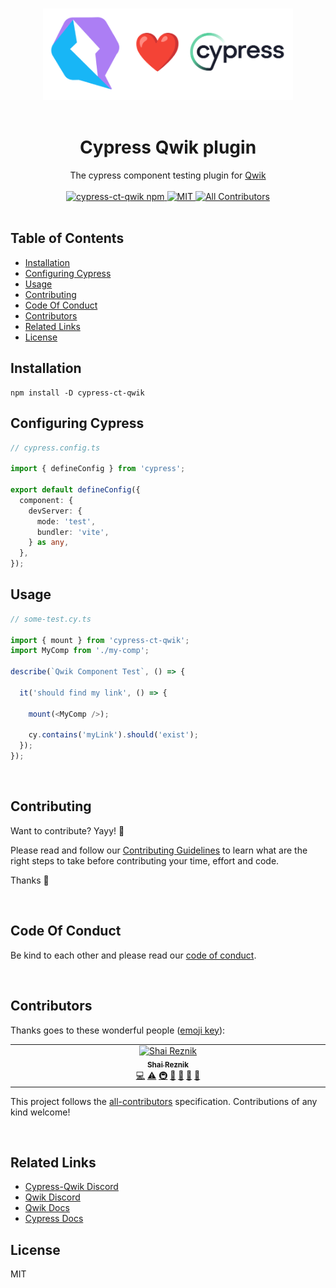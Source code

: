 <p align="center">
<br/>
  <img width="400" src="./assets/cypress-qwik.png" alt="Qwik loves Cypress">
  <br/>
  <br/>
</p>

<h1 align='center'>Cypress Qwik plugin</h1>

<div align='center'>
  The cypress component testing plugin for <a href='https://github.com/BuilderIO/qwik'>Qwik</a>
  <br><br>

  <a href='https://img.shields.io/npm/v/cypress-ct-qwik?label=npm%20version'>
  <img src='https://img.shields.io/npm/v/cypress-ct-qwik?label=npm%20version' alt='cypress-ct-qwik npm'>
  </a>
  <a href='https://opensource.org/licenses/MIT'>
  <img src='https://img.shields.io/badge/License-MIT-green.svg' alt='MIT'>
  </a>
  <a href='#contributors'>
  <img src='https://img.shields.io/badge/all_contributors-1-orange.svg?style=flat-square' alt='All Contributors'>
  </a>

</div>
<br>

## Table of Contents

- [Installation](#installation)
- [Configuring Cypress](#configuring-cypress)
- [Usage](#usage)
- [Contributing](#contributing)
- [Code Of Conduct](#code-of-conduct)
- [Contributors](#contributors)
- [Related Links](#related-links)
- [License](#license)


## Installation

```console
npm install -D cypress-ct-qwik
```

## Configuring Cypress

```ts
// cypress.config.ts

import { defineConfig } from 'cypress';

export default defineConfig({
  component: {
    devServer: {
      mode: 'test',
      bundler: 'vite',
    } as any,
  },
});

```

## Usage

```ts
// some-test.cy.ts

import { mount } from 'cypress-ct-qwik';
import MyComp from './my-comp';

describe(`Qwik Component Test`, () => {
  
  it('should find my link', () => {

    mount(<MyComp />);

    cy.contains('myLink').should('exist');
  });
});


```

<br/>

## Contributing

Want to contribute? Yayy! 🎉

Please read and follow our [Contributing Guidelines](CONTRIBUTING.md) to learn what are the right steps to take before contributing your time, effort and code.

Thanks 🙏

<br/>

## Code Of Conduct

Be kind to each other and please read our [code of conduct](CODE_OF_CONDUCT.md).

<br/>

## Contributors

Thanks goes to these wonderful people ([emoji key](https://allcontributors.org/docs/en/emoji-key)):

<!-- ALL-CONTRIBUTORS-LIST:START - Do not remove or modify this section -->
<!-- prettier-ignore-start -->
<!-- markdownlint-disable -->
<table>
  <tbody>
    <tr>
      <td align="center" valign="top" width="14.28%"><a href="https://hirez.io/?utm_source=github&utm_medium=link&utm_campaign=cypress-qwik"><img src="https://avatars1.githubusercontent.com/u/1430726?v=4?s=100" width="100px;" alt="Shai Reznik"/><br /><sub><b>Shai Reznik</b></sub></a><br /><a href="https://github.com/qwikifiers/cypress-qwik/commits?author=shairez" title="Code">💻</a> <a href="https://github.com/qwikifiers/cypress-qwik/commits?author=shairez" title="Tests">⚠️</a> <a href="#infra-shairez" title="Infrastructure (Hosting, Build-Tools, etc)">🚇</a> <a href="https://github.com/qwikifiers/cypress-qwik/commits?author=shairez" title="Documentation">📖</a> <a href="#maintenance-shairez" title="Maintenance">🚧</a> <a href="https://github.com/qwikifiers/cypress-qwik/pulls?q=is%3Apr+reviewed-by%3Ashairez" title="Reviewed Pull Requests">👀</a> <a href="#ideas-shairez" title="Ideas, Planning, & Feedback">🤔</a></td>
    </tr>
   
  </tbody>
</table>

<!-- markdownlint-restore -->
<!-- prettier-ignore-end -->

<!-- ALL-CONTRIBUTORS-LIST:END -->

This project follows the [all-contributors](https://github.com/all-contributors/all-contributors) specification. Contributions of any kind welcome!

<br/>

## Related Links

- [Cypress-Qwik Discord](https://discord.gg/PVWUUejrez)
- [Qwik Discord](https://qwik.builder.io/chat)
- [Qwik Docs](https://qwik.builder.io/)
- [Cypress Docs](https://www.cypress.io/)


## License

MIT
